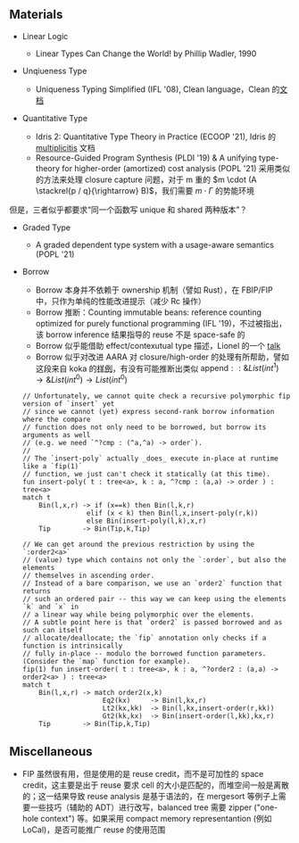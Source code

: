 

## Materials

- Linear Logic
  + Linear Types Can Change the World! by Phillip Wadler, 1990

- Unqiueness Type
  + Uniqueness Typing Simplified (IFL '08), Clean language，Clean 的[文档](https://clean.cs.ru.nl/download/html_report/CleanRep.2.2_1.htm)

- Quantitative Type
  + Idris 2: Quantitative Type Theory in Practice (ECOOP '21), Idris 的 [multiplicitis](https://idris2.readthedocs.io/en/latest/tutorial/multiplicities.html#multiplicities) 文档
  + Resource-Guided Program Synthesis (PLDI '19) & A unifying type-theory for higher-order (amortized)
cost analysis (POPL '21) 采用类似的方法来处理 closure capture 问题，对于 m 重的 $m \cdot (A \stackrel{p / q}{\rightarrow} B)$，我们需要 $m \cdot \Gamma$ 的势能环境

但是，三者似乎都要求“同一个函数写 unique 和 shared 两种版本”？

- Graded Type
  + A graded dependent type system with a usage-aware semantics (POPL '21)

- Borrow
  + Borrow 本身并不依赖于 ownership 机制（譬如 Rust），在 FBIP/FIP 中，只作为单纯的性能改进提示（减少 Rc 操作）
  + Borrow 推断：Counting immutable beans: reference counting optimized for purely functional programming (IFL '19)，不过被指出，该 borrow inference 结果指导的 reuse 不是 space-safe 的
  + Borrow 似乎能借助 effect/contexutual type 描述，Lionel 的一个 [talk](https://hkuplg.github.io/2024/11/05/lionel/)
  + Borrow 似乎对改进 AARA 对 closure/high-order 的处理有所帮助，譬如这段来自 koka 的[样例](https://github.com/koka-lang/koka/blob/dev/samples/learn/fip.kk)，有没有可能推断出类似 $\text{append} :: \& List(int^1) \rightarrow \& List(int^0) \rightarrow List(int^0)$

  ```koka
  // Unfortunately, we cannot quite check a recursive polymorphic fip version of `insert` yet
  // since we cannot (yet) express second-rank borrow information where the compare
  // function does not only need to be borrowed, but borrow its arguments as well
  // (e.g. we need `^?cmp : (^a,^a) -> order`).
  //
  // The `insert-poly` actually _does_ execute in-place at runtime like a `fip(1)`
  // function, we just can't check it statically (at this time).
  fun insert-poly( t : tree<a>, k : a, ^?cmp : (a,a) -> order ) : tree<a>
  match t
      Bin(l,x,r) -> if (x==k) then Bin(l,k,r)
                  elif (x < k) then Bin(l,x,insert-poly(r,k))
                  else Bin(insert-poly(l,k),x,r)
      Tip        -> Bin(Tip,k,Tip)

  // We can get around the previous restriction by using the `:order2<a>`
  // (value) type which contains not only the `:order`, but also the elements
  // themselves in ascending order.
  // Instead of a bare comparison, we use an `order2` function that returns
  // such an ordered pair -- this way we can keep using the elements `k` and `x` in
  // a linear way while being polymorphic over the elements.
  // A subtle point here is that `order2` is passed borrowed and as such can itself
  // allocate/deallocate; the `fip` annotation only checks if a function is intrinsically
  // fully in-place -- modulo the borrowed function parameters. (Consider the `map` function for example).
  fip(1) fun insert-order( t : tree<a>, k : a, ^?order2 : (a,a) -> order2<a> ) : tree<a>
  match t
      Bin(l,x,r) -> match order2(x,k)
                      Eq2(kx)     -> Bin(l,kx,r)
                      Lt2(kx,kk)  -> Bin(l,kx,insert-order(r,kk))
                      Gt2(kk,kx)  -> Bin(insert-order(l,kk),kx,r)
      Tip        -> Bin(Tip,k,Tip)
    ```


## Miscellaneous

- FIP 虽然很有用，但是使用的是 reuse credit，而不是可加性的 space credit，这主要是出于 reuse 要求 cell 的大小是匹配的，而堆空间一般是离散的；这一结果导致 reuse analysis 是基于语法的，在 mergesort 等例子上需要一些技巧（辅助的 ADT）进行改写，balanced tree 需要 zipper ("one-hole context") 等。如果采用 compact memory representantion (例如 LoCal)，是否可能推广 reuse 的使用范围
